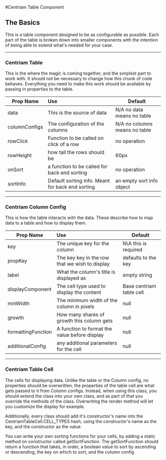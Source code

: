 #Centriam Table Component 


## The Basics

This is a table component designed to be as configurable as possible. Each part of the table is broken down into smaller
components with the intention of being able to extend what's needed for your case. 

---

### Centriam Table

This is the where the magic is coming together, and the simplest part to work with. It should not be necessary 
to change how this chunk of code behaves. Everything you need to make this work should be available by passing
in properties to the table. 

| Prop Name   |          Use                                    |   Default                    |
|-------------|:------------------------------------------------|------------------------------|
|data         | This is the source of data                      | N/A no data means no table   |
|columnConfigs| The configuration of the columns                | N/A no columns means no table|
|rowClick     | Function to be called on click of a row         | no operation                 |
|rowHeight    | how tall the rows should be                     | 60px                         |
|onSort       | a function to be called for back end sorting    | no operation                 |
|sortInfo     | Default sorting info. Meant for back end sorting| an empty sort info object    |
 
---
 

### Centriam Column Config
This is how the table interacts with the data. These describe how to map data to a table and how to display them. 

| Prop Name          |          Use                                     |   Default                    |
|--------------------|:-------------------------------------------------|------------------------------|
|key                 | The unique key for the column                    | N\A this is required         |
|propKey             | The key key in the row that we wish to display   | defaults to the key          |
|label               | What the column's title is displayed as          | empty string                 |
|displayComponent    | The cell type used to display the content        | Base centriam table cell     |
|minWidth            | The minimum width of the column in pixels        | null                           |
|growth              | How many shares of growth this column gets       | null                            |
|formattingFunction  | A function to format the value before display    | null                         |
|additionalConfig    | any additional parameters for the cell           | null                         | 
---

### Centriam Table Cell
The cells for displaying data. Unlike the table or the Column config, no properties should be overwritten, 
the properties of the table cell are what gets passed to it from Column configs. Instead, when using this class, you 
should extend the class into your own class, and as part of that you override the methods of the class. Overwriting the
render method will let you customize the display for example. 

Additionally, every class should add it's constructor's name into the CentriamTableCell.CELL_TYPES hash, using the 
constructor's name as the key, and the constructor as the value. 

You can write your own sorting functions for your cells, by adding a static method on constructor called getSortFunction.
 The getSortFunction should return a function that takes, in order, a boolean value to sort by ascending or descending,
 the key on which to sort, and the column config 